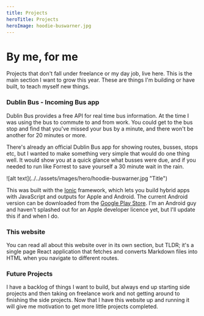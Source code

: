 ```yaml
---
title: Projects
heroTitle: Projects
heroImage: hoodie-buswarner.jpg
---
```


# __By me__, for me

Projects that don't fall under freelance or my day job, live here. This is the main section I want to grow this year. These are things I'm building or have built, to teach myself new things.


### Dublin Bus - Incoming Bus app

Dublin Bus provides a free API for real time bus information. At the time I was using the bus to commute to and from work. You could get to the bus stop and find that you've missed your bus by a minute, and there won't be another for 20 minutes or more.

There's already an official Dublin Bus app for showing routes, busses, stops etc, but I wanted to make something very simple that would do one thing well. It would show you at a quick glance what busses were due, and if you needed to run like Forrest to save yourself a 30 minute wait in the rain.

<div component="image-curtains" modifier="" layout="LR" >
  ![alt text](../../assets/images/hero/hoodie-buswarner.jpg "Title")  
</div>

This was built with the <a href="https://ionicframework.com" target="_blank" >Ionic</a> framework, which lets you build hybrid apps with JavaScript and outputs for Apple and Android. The current Android version can be downloaded from the <a href="https://play.google.com/store/apps/details?id=com.ionicframework.buswarner226622&hl=en" target="_blank" >Google Play Store</a>. I'm an Android guy and haven't splashed out for an Apple developer licence yet, but I'll update this if and when I do.


### This website

You can read all about this website over in its own section, but TLDR; it's a single page React application that fetches and converts Markdown files into HTML when you navigate to different routes.

### Future Projects

I have a backlog of things I want to build, but always end up starting side projects and then taking on freelance work and not getting around to finishing the side projects. Now that I have this website up and running it will give me motivation to get more little projects completed.
